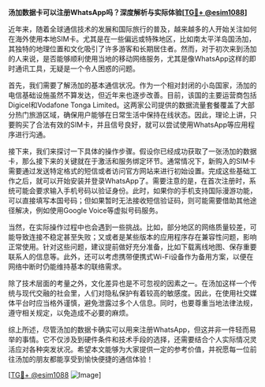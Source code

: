**汤加数据卡可以注册WhatsApp吗？深度解析与实际体验[[TG💪+ @esim1088](https://t.me/s/esim1088)]**

近年来，随着全球通信技术的发展和国际旅行的普及，越来越多的人开始关注如何在海外使用本地SIM卡。尤其是在一些偏远或特殊地区，比如南太平洋岛国汤加，其独特的地理位置和文化吸引了许多游客和长期居住者。然而，对于初次来到汤加的人来说，是否能够顺利使用当地的移动网络服务，尤其是像WhatsApp这样的即时通讯工具，无疑是一个令人困惑的问题。

首先，我们需要了解汤加的基本通信状况。作为一个相对封闭的小岛国家，汤加的电信基础设施虽然不算发达，但近年来也逐步改善。目前，该国的主要运营商包括Digicel和Vodafone Tonga Limited。这两家公司提供的数据流量套餐覆盖了大部分热门旅游区域，确保用户能够在日常生活中保持在线状态。因此，理论上讲，只要购买了合法有效的SIM卡，并且信号良好，就可以尝试使用WhatsApp等应用程序进行沟通。

接下来，我们来探讨一下具体的操作步骤。假设你已经成功获取了一张汤加的数据卡，那么接下来的关键就在于激活和服务绑定环节。通常情况下，新购入的SIM卡需要通过发送特定格式的短信或者访问官方网站来进行初始设置。完成这些基础工作之后，就可以开始安装并登录WhatsApp了。需要注意的是，在首次注册时，系统可能会要求输入手机号码以验证身份。此时，如果你的手机支持国际漫游功能，可以直接填写本国号码；但如果暂时无法接收短信验证码，则可能需要借助其他途径解决，例如使用Google Voice等虚拟号码服务。

当然，在实际操作过程中也会遇到一些挑战。比如，部分地区的网络质量较差，可能导致连接不稳定甚至失败；又或者是某些版本的应用程序存在兼容性问题，影响正常使用。针对这些问题，建议提前做好充分准备，比如下载离线地图、保存重要联系人的信息等。此外，还可以考虑携带便携式Wi-Fi设备作为备用方案，以便在网络中断时仍能维持基本的联络需求。

除了技术层面的考量之外，文化差异也是不可忽视的因素之一。在汤加这样一个传统与现代交融的社会里，人们对隐私保护有着较高的敏感度。因此，在使用社交媒体平台时应当格外谨慎，避免泄露过多个人信息。同时，也要尊重当地法律法规，遵守相关规定，以免造成不必要的麻烦。

综上所述，尽管汤加的数据卡确实可以用来注册WhatsApp，但这并非一件轻而易举的事情。它不仅涉及到硬件条件和技术手段的选择，还需要结合个人实际情况灵活应对各种突发状况。希望本文能够为大家提供一定的参考价值，并祝愿每一位前往汤加的朋友都能享受到愉快便捷的通信体验！

[[TG💪+ @esim1088](https://t.me/s/esim1088) ![Image](https://i.postimg.cc/4NQfJmqS/Snipaste-2025-05-13-00-14-12.png)]
